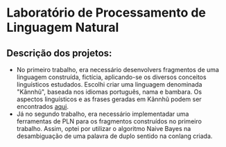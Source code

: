 # Laboratório de Processamento de Linguagem Natural

## Descrição dos projetos:

- No primeiro trabalho, era necessário desenvolvers fragmentos de uma linguagem construída, fictícia, aplicando-se os diversos conceitos linguísticos estudados. Escolhi criar uma linguagem denominada "Kãnnhũ", baseada nos idiomas português, nama e bambara. Os aspectos linguísticos e as frases geradas em Kãnnhũ podem ser encontrados [aqui](https://drive.google.com/file/d/1t4cYYI0mGQohKsji8GBlsa9UOMuWqBvK/view?usp=sharing).
- Já no segundo trabalho, era necessário implementadar uma ferramentas de PLN para os fragmentos construídos no primeiro trabalho. Assim, optei por utilizar o algoritmo Naive Bayes na desambiguação de uma palavra de duplo sentido na conlang criada.
